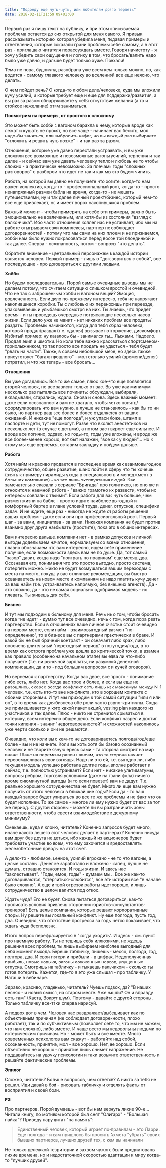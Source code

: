 ```yaml
---
title: "Подожду еще чуть-чуть, или любителям долго терпеть"
date: 2018-02-11T21:59:09+01:00
---
```


Первый раз я пишу текст на публику, и при этом описываемая проблема остается до сих открытой для меня самого. Я привык рассказывать историю, которая убедила меня, подавая примеры и ответвления, которые показали грани проблемы себе самому, а в этот раз - приглашаю читателя порассуждать вместе. Говоря начистоту - я хочу убедить свои ощущения и логику в том, что бросать/валить надо было уже давно, и дальше будет только хуже. Поехали!

<!--more-->

Тема не нова, буднична, разобрана уже всем кем только можно, но, как водится - самому главного человеку во вселенной все еще неясно, что делать.

О чем пойдет речь? О когда-то любом деле/человеке, куда мы вложили кучу усилий, и которые требует еще и еще для поддержки/развития, а вы раз за разом обнаруживаете у себя отсутствие желания (а то и стойкое нежелание) этим заниматься.

**Посмотрим на примеры, от простого к сложному**

Это может быть хобби с вагоном барахла к нему, которые вроде как лежат и кушать не просят, но все чаще - начинает вас бесить, мол надо-бы заняться, или выбросить нафиг, но вы каждый раз выбираете "отложить и решить чуть позже" - и так раз за разом.

Отношения, которые уже давно перестали устраивать, и вы уже вложили все возможные и невозможные вагоны усилий, терпения и так далее - и сейчас вам уже давать человеку тепло и любовь не то чтобы сложно - а практически невозможно. За плечами годы "сложных разговоров" с разбором что идет не так и как мы это будем чинить.

Работа, на которой вы давно не получаете что хотите: когда-то нам важен коллектив, когда-то - профессиональный рост, когда-то - просто ненапряжный размен бабла на время, когда-то - не мешать путешествиями, ну и так далее личный проект/бизнес, который чем-то все еще привлекает, но и имеет ворох накопившихся проблем.

Важный момент - чтобы примерять на себе эти примеры, важно быть эмоционально не вовлеченным, или хотя-бы из состояния "взгляд с балкончика". Ибо часто отношения коллег нас не устаивает, ибо мы на работе отыгрываем свои комплексы, партнер не соблюдает договоренностей - потому что мы сами на них плюем и не признаемся, хобби нам было нужно покрасоваться перед вооон той блондинкой и так далее. Сперва - осознанность, потом - вопросы "что делать".

Обратите внимание - центральный персонажем в каждой истории является человек. Первый пример - лишь о "договориться с собой", все последующие - про договориться с другими людьми. 

**Хобби**

Но будем последовательны. Порой самые очевидные выводы мы не делаем потому, что считаем ситуацию слишком простой и очевидной.  Что не так с заброшенным хобби и вагоном вещей? Эмоция, вовлеченность. Если дело по-прежнему интересно, тебя не напрягают накопившиеся коробки. Ты с любовью их переносишь при переезде, упаковываешь и улыбаешься смотря на них. Ты знаешь, что придет время - и ты проведешь очередные потрясающие несколько часов жизни. Если дело уже не манит - нет никаких проблем все продать/раздать. Проблемы начинаются, когда для тебя образ человека, который продал/раздал (т.е. сдался) вызывает отторжение, дискомфорт. Избитый пример: ну казалось бы - занимался ты... Лыжами. Надоело. Продал экип и шмотки. Но коли тебе важно красоваться спортсменом-горнолыжником, то так просто все продать не удасться - тебя будет "рвать на части". Также, в совсем небольшой мере, но здесь также присутствует "багаж прошлого" - мол столько усилий (времени/денег) потратил, и что же теперь - все бросать...

**Отношения**

Вы уже догадались. Все то же самое, плюс кое-что еще появляется второй человек, не все зависит только от вас. Вы уже как минимум несколько раз пытались все починить: обсуждали, выбирали, вкладывали, старались, ждали. Снова и снова. Здесь важный момент: даже если осознанности вам не хватало, чтобы четко понять/сформулировать что вам нужно, а лучше не становилось - как бы то ни было, но партнер ваш все более и более отдаляется от ваших ожиданий. И никакие "еще полгода", и уж упаси боже, штамп в паспорте и дети, тут не помогут. Разве что вколют анестетиков на несколько лет (в случае с детьми), а потом вас накроет еще сильнее. И вроде все логично, здраво, но годы-то, годы уже вложены, и вроде же все более-менее хорошо, вот быт налажен, "все как у людей"... Но к этому мы еще вернемся, оставим закладку и пойдем дальше.

**Работа**

Хотя найм и красиво продается в последнее время как взаимовыгодное сотрудничество, общее развитие, шанс пойти в сферу что ты хочешь (взять к примеру пирамиды ухода в специальность и менеджмент в больших компаниях) - но это лишь эксплуатация людей. Как замечательно сказали в сериале "Бригада" про политиков, но оно же и относится к наемной работе - "важно грамотно их развести, чтобы их интересы совпали с твоими". Если работа для вас чуть больше, чем размен жизни на бабло - просто ищите наиболее выгодный и комфортный бартер в плане условий труда, денег, отпусков, специфики задач. И не ждите, еще раз - никогда не ждите от работы решения ваших проблем - даже если они про профессиональный рост. Первый шаг - за вами, инициатива - за вами. Никакая компания не будет против взаимно друг друга наебывать (простите), пока это в общих интересах.

Вам интересно дальше, компании нет - в рамках допусков и личной выгоды доделываем начатое, нормализуем со всеми отношения, плавно обозначаем что вам интересно, ищем себе применение получше, если возможности здесь вам не по душе. Да, тот самый "зазор" давит, когда надо "поиграть по правилам" еще месяц-два. Осознавая его, понимания что это просто выгодно, просто система, потерпеть можно. Никто не будет возмущаться вашим переходам с места на место, покуда у вас отличные рекомендации, вы быстро осваиваетесь на новом месте и компаниям не надо платить кучу денег за ваш найм (т.е. устраиваетесь напрямую, без внешних агенств). Да - это сложно, да - это не самая социально одобряемая модель - но плевать. Ты живешь для себя. 

**Бизнес**

И тут мы подходим к больному для меня. Речь не о том, чтобы бросать когда "не идет" - думаю тут все очевидно. Речь о том, когда пора рвать партнерство. Если в отношениях ваше личное счастье стоит очевидно на первом месте, если найм - взаимовыгодный размен "по-определению", то в бизнесе вы с партнерами практически в браке. И какой бы не был брачный контракт - он означает либо крах, либо оооочень длительный "переходный период" в полугодия/года, в то время как острота проблем уже дошла до критической точки, а взамен как правило (особенно на начальном этапе) вы едва ли что-либо получаете (т.е. ни рыночной зарплаты, ни разумной денежной компенсации, да и то - под большим вопросом с и кучей оговорок).

Но вернемся к партнерству. Когда вас двое, все просто - понимание либо есть, либо нет. Когда вас трое и более, и если вы еще не разошлись, скорее всегда конфликт есть лишь как максимум между N-1 человек, т.е. есть кто-то вне конфликта, кто в хорошем контакте с обоими сторонами. И тут мы приходим к той самой ситуации "или я или он", в то время как для бизнеса обе роли часто равно-критичны. Сюда же примешивается у кого какой пакет акций, vesting plan каждого из участников и так далее. Плюс - никто не стремится срываться в истерику, всем интересно общее дело. Если конфликт назрел и достиг точки кипения - значит "недоговоренностей" и сложностей накопилось уже черти сколько и они не решаются. 

Очевидно, что коли вы с кем-то не договариваетесь полгода/год/еще более - вы и не начнете. Коли вы хоть хотя бы базово осознанный человек и не творите явную ересь сами - та сторона смотрит на мир иначе. Шанс на перемены равен шансам, что та сторона начнет переосмысливать свои взгляды. Надо ли это ей, т.е. выгодно ли, либо текущая модель успешно работала долгие годы, вполне работает и сейчас, т.е. полностью устраивает? Если нет - никакие ультиматумы, вопросы ребром, торговля условиями (даже на грани фола) ничего кроме сиюминутной выгоды (и то если повезет) вам не дадут. Т.е. реально хорошего сотрудничества не будет. Много ли еще вам нужно получить от этого человека в ближайшие годы? Если да - то ваш каждый запрос будет упираться во все те же проблемы и не факт что он будет исполнен. То же самое - многое ли ему нужно будет от вас за тот же период. С другой стороны - можете ли вы разграничить зоны ответственности, чтобы свести взаимодействие к дежурному минимуму?

Смекаешь, куда я клоню, читатель? Конечно запросов будет много, иначе какого лешего этот человек делает в партнерах? Конечно никуда вам друг без друга не деться, ибо каждый из акционеров будет требовать участие во всем, что ему захочется и предоставлять железобетонные доводы на этот счет.

А дело-то - любимое, ценное, усилий вгрохано - не то что вагоны, а целые составы. Денег не заработало и вложено - капец, лучше не думать, страшно становится. И годы жизни. И здесь нас "захлестывает". "Годы, емое, годы" - думаем мы... Все же как-то договариваются, "стерпиться-слюбится", все эти истории все "в начале было сложно". А еще и твой отрезок работы идет хорошо, и лишь сотрудничество в целом валится под откос.

Ждать чуда? Его не будет. Снова пытаться договориться, как-то прописать условия привлечь сторонних юристов-консультантов-тренеров? Есть целые компании, которые решают корпоративные споры. Ну решите вы локальный конфликт. Ну еще полгода, пусть год, два. Очевидно, что отсутствие прогресса за годы четко показывает, что ждать чуда бесполезно. 

Итого вопрос перефразируется в "когда уходить". И здесь - см. пункт про наемную работу. Ты не тешишь себя иллюзиями, не ждешь решения всех проблем, ты лишь выбираем наиболее выгодный для себя момент выхода. Берешь табличку, пишешь - месяц, полгода, год, полтора, два. И свои потери и прибыли - в цифрах. Недополученная прибыль, новые навыки, вагоны сожженных нервов, упущенные отпуска. Смотришь на табличку - и тыкаешь пальчиком - сколько ты готов потерять. Кажется, где-то я это уже слышал - про табличку. У Наташи в вебинаре.

Здраво, красиво, гладенько, читатель? Чуешь подвох, да? "В наших песнях - и новый смысл, на старом месте. Уже нашли? Он и вправду есть там" (Каста, Вокруг шум). Поэтому - давайте с другой стороны. Только табличку все-таки сперва нарисуй.

А подвох вот в чем. Человек нас раздражает/выбешивает как по объективным причинам (не соблюдает договоренности, плохо работает), так и по субъективным (позволяет себе то, что мы не можем, что нам сложно), либо вместе. И чаще всего мы недовольны людьми по истерическим причинам. Но - может быть и все вместе. Много современных психологов вам скажут - работайте над собой, осознанность, принятие, мол - все хорошо. Нет, не хорошо. Если объективно не хорошо - принятие лишь снимет напряжение. Не поддавайтесь на удочку психологии и таки возьмите ответственность и решайте фактические проблемы.

**Эпилог**

Сложно, читатель? Больше вопросов, чем ответов? А никто за тебя не решил. Иди давай в бой - рисовать табличку и отделять факты от восприятия и своей боли.

**PS**

Про партнеров. Порой думаешь - вот бы нам вернуть лихие 90-е... Читали книгу, по мотивом которой был снят "Олигарх" - "Большая пайка"? Приведу пару цитат "на память":

> Единственный человек, который играет по-правилам - это Ларри.
> Еще полгода - и вам пришлось бы просить Ахмета "убрать" своих бывших партнеров, лучших друзей тех, с кем вы начинали

Не только дележкой территории и захвом чужого были продиктованы лихие времена, но и недостаточной скоростью адаптации к миру когда-то "лучших друзей".